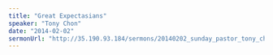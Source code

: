 ```yaml
---
title: "Great Expectasians"
speaker: "Tony Chon"
date: "2014-02-02"
sermonUrl: "http://35.190.93.184/sermons/20140202_sunday_pastor_tony_chon_great_expectasians.mp3"
---
```

